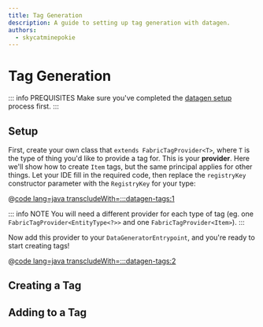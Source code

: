 ```yaml
---
title: Tag Generation
description: A guide to setting up tag generation with datagen.
authors:
  - skycatminepokie
---
```


# Tag Generation

::: info PREQUISITES
Make sure you've completed the [datagen setup](./setup) process first.
:::

## Setup
First, create your own class that `extends FabricTagProvider<T>`, where `T` is the type of thing you'd like to provide a tag for. This is your **provider**. Here we'll show how to create `Item` tags, but the same principal applies for other things. Let your IDE fill in the required code, then replace the `registryKey` constructor parameter with the `RegistryKey` for your type:

@[code lang=java transcludeWith=:::datagen-tags:1](@/reference/latest/src/client/java/com/example/docs/datagen/FabricDocsReferenceItemTagProvider.java)

::: info NOTE
You will need a different provider for each type of tag (eg. one `FabricTagProvider<EntityType<?>>` and one `FabricTagProvider<Item>`).
:::

Now add this provider to your `DataGeneratorEntrypoint`, and you're ready to start creating tags!

@[code lang=java transcludeWith=:::datagen-tags:2](@/reference/latest/src/client/java/com/example/docs/datagen/FabricDocsReferenceItemTagGenerator.java)

## Creating a Tag

## Adding to a Tag

